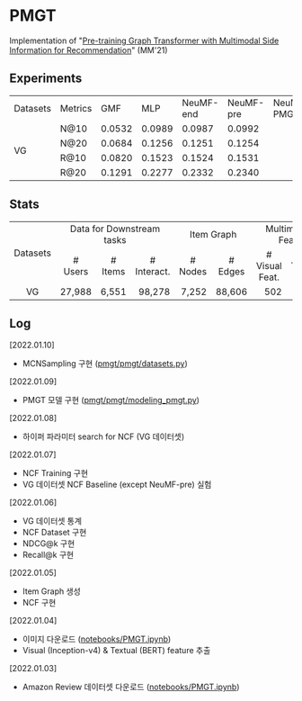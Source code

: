 # PMGT

Implementation of "[Pre-training Graph Transformer with Multimodal Side Information for Recommendation](https://arxiv.org/abs/2010.12284)" (MM'21)

## Experiments

<table>
  <tr>
    <td>Datasets</td>
    <td>Metrics</td>
    <td>GMF</td>
    <td>MLP</td>
    <td>NeuMF-end</td>
    <td>NeuMF-pre</td>
    <td>NeuMF-PMGT</td>
  </tr>
  <tr>
    <td rowspan="5">VG</td>
  </tr>
  <tr>
    <td>N@10</td>
    <td>0.0532</td>
    <td>0.0989</td>
    <td>0.0987</td>
    <td>0.0992</td>
    <td></td>
  </tr>
  <tr>
    <td>N@20</td>
    <td>0.0684</td>
    <td>0.1256</td>
    <td>0.1251</td>
    <td>0.1254</td>
    <td></td>
  </tr>
  <tr>
    <td>R@10</td>
    <td>0.0820</td>
    <td>0.1523</td>
    <td>0.1524</td>
    <td>0.1531</td>
    <td></td>
  </tr>
  <tr>
    <td>R@20</td>
    <td>0.1291</td>
    <td>0.2277</td>
    <td>0.2332</td>
    <td>0.2340</td>
    <td></td>
  </tr>
</table>

## Stats

<table>
  <tr>
    <td rowspan="2" style="text-align:center">Datasets</td>
    <td colspan="3" style="text-align:center">Data for Downstream tasks</td>
    <td colspan="2" style="text-align:center">Item Graph</td>
    <td colspan="2" style="text-align:center">Multimodal Feat.</td>
  </tr>
  <tr>
    <td style="text-align:center"># Users</td>
    <td style="text-align:center" ># Items</td>
    <td style="text-align:center"># Interact.</td>
    <td style="text-align:center"># Nodes</td>
    <td style="text-align:center"># Edges</td>
    <td style="text-align:center"># Visual Feat.</td>
    <td style="text-align:center"># Textual Feat.</td>
  </tr>
  <tr>
    <td style="text-align:center">VG</td>
    <td style="text-align:right">27,988</td>
    <td style="text-align:right">6,551</td>
    <td style="text-align:right">98,278</td>
    <td style="text-align:right">7,252</td>
    <td style="text-align:right">88,606</td>
    <td style="text-align:right">502</td>
    <td style="text-align:right">7,252</td>
  </tr>
</table>

## Log

[2022.01.10]  
 - MCNSampling 구현 ([pmgt/pmgt/datasets.py](pmgt/pmgt/datasets.py))  

[2022.01.09]  
 - PMGT 모델 구현 ([pmgt/pmgt/modeling_pmgt.py](pmgt/pmgt/modeling_pmgt.py))  

[2022.01.08]  
 - 하이퍼 파라미터 search for NCF (VG 데이터셋)  

[2022.01.07]  
 - NCF Training 구현  
 - VG 데이터셋 NCF Baseline (except NeuMF-pre) 실험

[2022.01.06]  
 - VG 데이터셋 통계  
 - NCF Dataset 구현  
 - NDCG@k 구현  
 - Recall@k 구현

[2022.01.05]  
 - Item Graph 생성  
 - NCF 구현

[2022.01.04]  
 - 이미지 다운로드 ([notebooks/PMGT.ipynb](notebooks/PMGT.ipynb))  
 - Visual (Inception-v4) & Textual (BERT) feature 추출

[2022.01.03]  
 - Amazon Review 데이터셋 다운로드 ([notebooks/PMGT.ipynb](notebooks/PMGT.ipynb))
